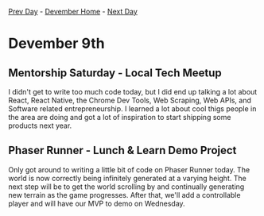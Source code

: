 [Prev Day](../8/README.md) - [Devember Home](../README.md) - [Next Day](../10/README.md)

# Devember 9th

## Mentorship Saturday - Local Tech Meetup

I didn't get to write too much code today, but I did end up talking a lot about React, React Native, the Chrome Dev Tools, Web Scraping, Web APIs, and Software related entrepreneurship. I learned a lot about cool thigs people in the area are doing and got a lot of inspiration to start shipping some products next year. 

## Phaser Runner - Lunch & Learn Demo Project

Only got around to writing a little bit of code on Phaser Runner today. The world is now correctly being infinitely generated at a varying height. The next step will be to get the world scrolling by and continually generating new terrain as the game progresses. After that, we'll add a controllable player and will have our MVP to demo on Wednesday. 